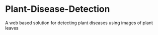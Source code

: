 # Plant-Disease-Detection
A web based solution for detecting plant diseases using images of plant leaves
